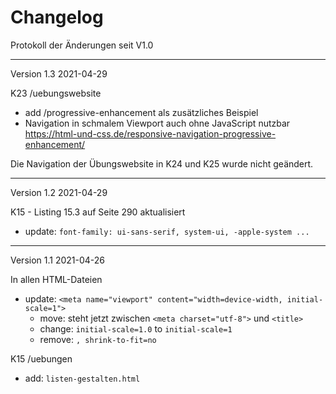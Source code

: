 # Changelog 
Protokoll der Änderungen seit V1.0 

---- 
Version 1.3 
2021-04-29 

K23 /uebungswebsite 
- add /progressive-enhancement als zusätzliches Beispiel 
- Navigation in schmalem Viewport auch ohne JavaScript nutzbar 
  https://html-und-css.de/responsive-navigation-progressive-enhancement/  

Die Navigation der Übungswebsite in K24 und K25 wurde nicht geändert.  

----- 
Version 1.2 
2021-04-29 

K15 - Listing 15.3 auf Seite 290 aktualisiert 
- update: `font-family: ui-sans-serif, system-ui, -apple-system ...` 


----- 
Version 1.1 
2021-04-26 

In allen HTML-Dateien 
- update: `<meta name="viewport" content="width=device-width, initial-scale=1">`
  - move: steht jetzt zwischen `<meta charset="utf-8">` und `<title>` 
  - change: `initial-scale=1.0` to `initial-scale=1`
  - remove: `, shrink-to-fit=no`

K15 /uebungen
- add: `listen-gestalten.html`